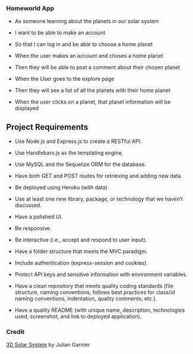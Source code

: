 ### Homeworld App 

* As someone learning about the planets in our solar system

* I want to be able to make an account

* So that I can log in and be able to choose a home planet

* When the user makes an account and choses a home planet

* Then they will be able to post a comment about their chosen planet

* When the User goes to the explore page

* Then they will see a list of all the planets with their home planet

* When the user clicks on a planet, that planet information will be displayed

## Project Requirements


* Use Node.js and Express.js to create a RESTful API.

* Use Handlebars.js as the templating engine.

* Use MySQL and the Sequelize ORM for the database.

* Have both GET and POST routes for retrieving and adding new data.

* Be deployed using Heroku (with data).

* Use at least one new library, package, or technology that we haven’t discussed.

* Have a polished UI.

* Be responsive.

* Be interactive (i.e., accept and respond to user input).

* Have a folder structure that meets the MVC paradigm.

* Include authentication (express-session and cookies).

* Protect API keys and sensitive information with environment variables.

* Have a clean repository that meets quality coding standards (file structure, naming conventions, follows best practices for class/id naming conventions, indentation, quality comments, etc.).

* Have a quality README (with unique name, description, technologies used, screenshot, and link to deployed application).

### Credit

[3D Solar System](https://codepen.io/juliangarnier/pen/krNqZO) by Julian Garnier 